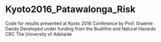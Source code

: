 # Kyoto2016_Patawalonga_Risk
Code for results presented at Kyoto 2016 Conference by Prof. Graeme Dandy
Developed under funding from the Bushfire and Natural Hazards CRC
The University of Adelaide
